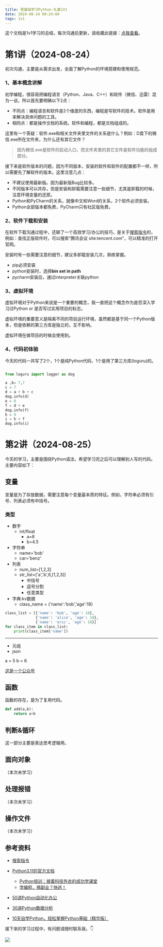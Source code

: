 ```yaml
---
title: 零基础学习Python-礼嘉1V1
date: 2024-08-24 00:24:04
tags: 1v1
---
```


这个文档是1v1学习的总结，每次沟通后更新，请收藏此链接：[点我查看](http://www.python4office.cn/work-story/1v1/2024/8/20240824-python-lijia/)。

# 第1讲（2024-08-24）

初次沟通，主要是从需求出发，全面了解Python的环境搭建和使用规范。

### 1、基本概念讲解

初学编程，很容易把编程语言（Python、Java、C++）和软件（微信、迅雷）混为一谈，所以首先要明确以下2点：
- 不同点：编程语言和软件是2个维度的东西，编程是写软件的技术。软件是用来解决具体问题的工具。
- 相同点：都是操作文档的系统。软件和编程，都是文档组成的。

这里有一个答疑：软件.exe和相关文件夹里文件的关系是什么？例如：D盘下的微信.exe所在文件夹，为什么还有其它文件？
> 因为微信.exe是软件的启动入口，而文件夹里的其它文件是软件功能的组成部分。


接下来是软件版本的问题，因为不同版本，安装的软件和软件的配置都不一样，所以需要先了解软件的版本。这里注意几点：
- 不建议使用最新版。因为最新版Bug比较多。
- 不同版本可以共存，但是安装和卸载需要注意一些细节，尤其是卸载的时候，注意环境变量的还原。
- Python和PyCharm的关系，就像中文和Word的关系，2个软件必须安装。
- Python全部版本都免费，PyCharm只有社区版免费。


### 2、软件下载和安装

在软件下载沟通过程中，还聊了一个高效学习/办公的技巧，是关于[搜索指令](https://baike.baidu.com/item/%E6%90%9C%E7%B4%A2%E5%BC%95%E6%93%8E%E9%AB%98%E7%BA%A7%E6%90%9C%E7%B4%A2%E6%8C%87%E4%BB%A4/3660259?fr=ge_ala)的，例如：查找正版软件时，可以搜索“腾讯会议 site:tencent.com”，可以精准的打开官网。

安装时有一些需要注意的细节，建议多卸载安装几次，熟练掌握。

- pip必须安装
- python安装时，选择**bin set in path**
- pycharm安装后，通过interpreter关联python

### 3、虚拟环境

虚拟环境对于Python来说是一个重要的概念，我一直把这个概念作为是否深入学习过Python or 是否写过实用项目的标志。

虚拟环境的重要意义是隔离不同的项目运行环境，虽然都是基于同一个Python版本，但是依赖的第三方库是独立的，互不影响。

虚拟环境在做项目的时候会使用到。


### 4、代码初体验

今天的代码一共写了2个，1个是纯Python代码、1个是用了第三方库(loguru)的。

```python

from loguru import logger as dog

a ,b= 7,7
c = 7
d = a + b + c
dog.info(d)
e = 8
f = d + e
dog.info(f)
h = 9
i = h + f
dog.info(i)

```

# 第2讲（2024-08-25）

今天的学习，主要是围绕Python语法，希望学习完之后可以理解别人写的代码。
主要内容如下：

## 变量
变量是为了存放数据，需要注意每个变量最本质的特征。例如，字符串必须有引号、列表必须有中括号。

### 类型

- 数字
  - int/float
    - a=8
    - b=4.5
- 字符串
  - name='bob'
  - car='benz'
- 列表
  - num_list=[1,2,3]
  - str_list=['a','b',6,[1,2,3]]
    - 中括号
    - 逗号分割
    - 任意类型
- 字典:kv数据
  - class_name = {'name':'bob','age':18}
```python
class_list = [{'name': 'bob', 'age': 18}, 
              {'name': 'alice', 'age': 18},
              {'name': 'eric', 'age': 18}]
for class_item in class_list:
    print(class_item['name'])
```
----
- 元组
- json

a = 5
b = 6


[这是一个公众号](https://mp.weixin.qq.com/)
## 函数
函数的存在，是为了复用代码。

```python
def add(a,b):
    return a+b
```
## 判断&循环

这一部分主要是表达思考逻辑用。

## 面向对象
（本次未学习）
## 处理报错
（本次未学习）

## 操作文件
（本次未学习）



## 参考资料


- [搜索指令](https://baike.baidu.com/item/%E6%90%9C%E7%B4%A2%E5%BC%95%E6%93%8E%E9%AB%98%E7%BA%A7%E6%90%9C%E7%B4%A2%E6%8C%87%E4%BB%A4/3660259?fr=ge_ala)
- [Python3.11的官方文档](https://docs.python.org/3.11/)


  - [Python培训：披着科技外衣的成功学课堂](https://www.bilibili.com/video/BV19X4y1K7TG/?vd_source=ca20bb8763fcb18660aa74d7a87234fa#reply713730985)
  - [学编程，搞副业？快逃！](https://www.bilibili.com/video/BV1wD4y117Zs/?spm_id_from=333.999.0.0&vd_source=ca20bb8763fcb18660aa74d7a87234fa)

- [50讲Python自动化办公](https://www.python-office.com/course/50-python-office.html)
- [30讲Python数据分析](https://www.bilibili.com/video/BV1hk4y1C73S/)
- [10天自学Python，轻松掌握Python基础（精华版）](https://www.bilibili.com/video/BV1MM4y1G76j/)

接下来的学习过程中，有问题请随时联系我，👇

![](https://python-office-1300615378.cos.ap-chongqing.myqcloud.com/wechat/qr-code.jpg)